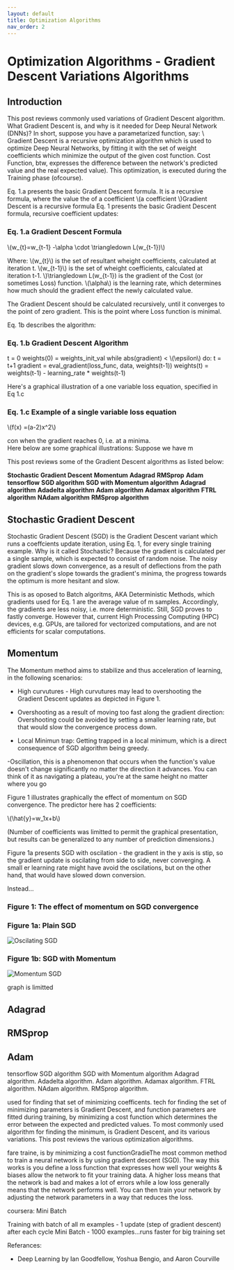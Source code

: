 ```yaml
---
layout: default
title: Optimization Algorithms
nav_order: 2
---
```


# Optimization Algorithms - Gradient Descent Variations Algorithms

## Introduction

This post reviews commonly used variations of Gradient Descent algorithm. 
What Gradient Descent is, and why is it needed for Deep Neural Network (DNNs)? 
In short, suppose you have a parametarized function, say:
\\
Gradient Descent is a recursive optimization algorithm which is used to optimize Deep Neural Networks, by fitting it with the set of weight coefficients which minimize the output of the given cost function. Cost Function, btw, expresses the difference between the network's predicted value and the real expected value). This optimization, is executed during the Training phase (ofcourse). 

Eq. 1.a presents the basic Gradient Descent formula. It is a recursive formula, where the value the of a coefficient \\(a coefficient \\)Gradient Descent is a recursive formula Eq. 1 presents the basic Gradient Descent formula, recursive coefficient updates:

### Eq. 1.a Gradient Descent Formula

\\(w_{t}=w_{t-1} -\alpha \cdot \triangledown L(w_{t-1})\\)

Where:
\\(w_{t}\\) is the set of resultant wheight coefficients, calculated at iteration t.
\\(w_{t-1}\\) is the set of wheight coefficients, calculated at iteration t-1.
\\)\triangledown L(w_{t-1}) is the gradient of the Cost (or sometimes Loss) function.
\\(\alpha\\) is the learning rate, which determines how much should the gradient effect the newly calculated value.

The Gradient Descent should be calculated recursively, until it converges to the point of zero gradient. This is the point where Loss function is minimal.

Eq. 1b describes the algorithm:

### Eq. 1.b Gradient Descent Algorithm
t = 0
weights(0) = weights_init_val
while abs(gradient) < \\(\epsilon\\) do:
  t = t+1
  gradient = eval_gradient(loss_func, data, weights(t-1))
  weights(t) = weights(t-1) - learning_rate * weights(t-1)


Here's a graphical illustration of a one variable loss equation, specified in Eq 1.c

### Eq. 1.c Example of a single variable loss equation


\\(f(x) =(a-2)x^2\\)







con when the gradient reaches 0, i.e. at a minima.  
Here below are some graphical illustrations: Suppose we have m



This post reviews some of the Gradient Descent algorithms as listed below:

**Stochastic Gradient Descent**
**Momentum**
**Adagrad**
**RMSprop**
**Adam**
**tensorflow**
**SGD algorithm**
**SGD with Momentum algorithm**
**Adagrad algorithm**
**Adadelta algorithm**
**Adam algorithm**
**Adamax algorithm**
**FTRL algorithm**
**NAdam algorithm**
**RMSprop algorithm**


## Stochastic Gradient Descent
Stochastic Gradient Descent (SGD) is the Gradient Descent variant which runs a coeffcients update iteration, using Eq. 1, for every single training example. 
Why is it called Stochastic? Because the gradient is calculated per a single sample, which is expected to consist of random noise. The noisy gradient slows down convergence, as a result of deflections from the path on the gradient's slope towards the gradient's minima, the progress towards the optimum is more hesitant and slow.

This is as oposed to Batch algoritms, AKA Deterministic Methods, which gradients used for Eq. 1 are the average value of m samples. Accordingly, the gradients are less noisy, i.e. more deterministic.
Still, SGD proves to fastly converge. However that, current High Processing Computing (HPC) devices, e.g. GPUs, are tailored for vectorized computations, and are not efficients for scalar computations.







## Momentum

The Momentum method aims to stabilize and thus acceleration of learning, in the following scenarios:

- High curvutures - High curvutures may lead to overshooting the Gradient Descent updates as depicted in Figure 1. 

- Overshooting as a result of moving too fast along the gradient direction: Overshooting could be avoided by setting a smaller learning rate, but that would slow the convergence process down.
- Local Minimun trap: Getting trapped in a local minimum, which is a direct consequence of SGD algorithm being greedy.

-Oscillation, this is a phenomenon that occurs when the function's value doesn't change significantly no matter the direction it advances. You can think of it as navigating a plateau, you're at the same height no matter where you go

Figure 1 illustrates graphically the effect of momentum on SGD convergence. The predictor here has 2 coefficients:

\\(\hat{y}=w_1x+b\\)

(Number of coefficients was limitted to permit the graphical presentation, but results can be generalized to any number of prediction dimensions.)

Figure 1a presents SGD with oscilation - the gradient in the y axis is stip, so the gradient update is oscilating from side to side, never converging. A small er learning rate might have avoid the oscilations, but on the other hand, that would have slowed down conversion.

Instead...



### Figure 1: The effect of momentum on SGD convergence

### Figure 1a: Plain SGD

![Oscilating SGD](../assets/images/gd_optimizations/sgd-oscilations.gif)



### Figure 1b: SGD with Momentum

![Momentum SGD](../assets/images/gd_optimizations/sgd-momentum.gif)





graph is limitted 


## Adagrad
## RMSprop
## Adam
tensorflow
SGD algorithm
SGD with Momentum algorithm
Adagrad algorithm.
Adadelta algorithm.
Adam algorithm.
Adamax algorithm.
FTRL algorithm.
NAdam algorithm.
RMSprop algorithm.









used for finding that set of minimizing coefficents. tech for finding the set of minimizing parameters is Gradient Descent, and function parameters are fitted during training, by minimizing a cost function which determines the error between the expected and predicted values. To most commonly used algorithm for finding the  minimum, is Gradient Descent, and its various variations. This post reviews the various optimization algorithms.







fare traine, is by minimizing a cost functionGradieThe most common method to train a neural network is by using gradient descent (SGD). The way this works is you define a loss function 
that expresses how well your weights & biases allow the network to fit your training data. A higher loss means that the network is bad and makes a lot of errors while a low loss generally means that the network performs well. You can then train your network by adjusting the network parameters in a way that reduces the loss.



coursera:
Mini Batch


Training with batch of all m examples - 1 update (step of gradient descent) after each cycle
Mini Batch - 1000 examples...runs faster for big training set


Referances:
- Deep Learning by Ian Goodfellow, Yoshua Bengio, and Aaron Courville 
